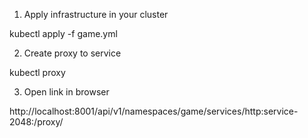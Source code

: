 1) Apply infrastructure in your cluster

kubectl apply -f game.yml

2) Create proxy to service

kubectl proxy

3) Open link in browser

http://localhost:8001/api/v1/namespaces/game/services/http:service-2048:/proxy/